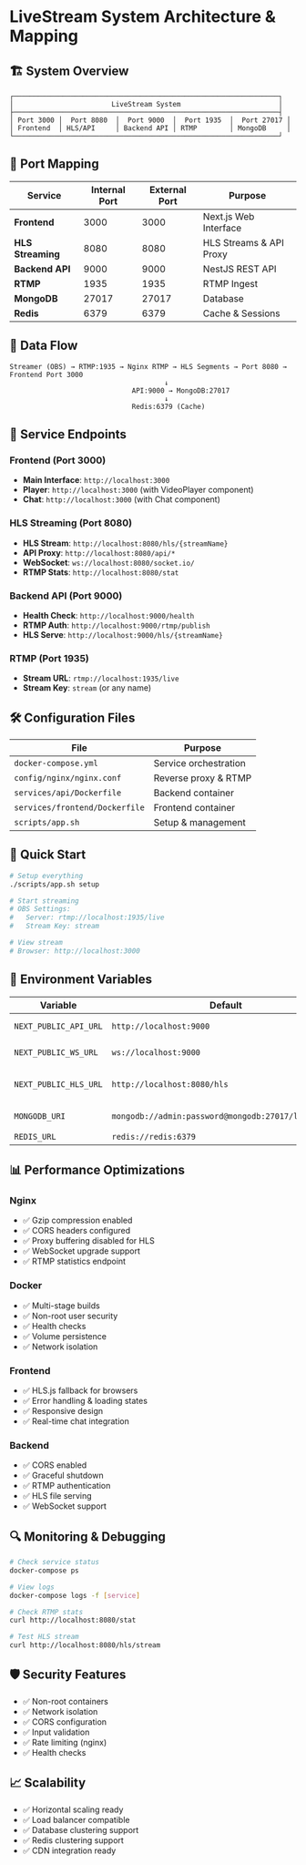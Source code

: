 # LiveStream System Architecture & Mapping

## 🏗️ System Overview

```
┌─────────────────────────────────────────────────────────────────┐
│                        LiveStream System                        │
├─────────────────────────────────────────────────────────────────┤
│ Port 3000 │  Port 8080  │  Port 9000  │  Port 1935  │  Port 27017 │
│ Frontend  │ HLS/API     │ Backend API │ RTMP        │ MongoDB     │
└─────────────────────────────────────────────────────────────────┘
```

## 📡 Port Mapping

| Service | Internal Port | External Port | Purpose |
|---------|---------------|---------------|---------|
| **Frontend** | 3000 | 3000 | Next.js Web Interface |
| **HLS Streaming** | 8080 | 8080 | HLS Streams & API Proxy |
| **Backend API** | 9000 | 9000 | NestJS REST API |
| **RTMP** | 1935 | 1935 | RTMP Ingest |
| **MongoDB** | 27017 | 27017 | Database |
| **Redis** | 6379 | 6379 | Cache & Sessions |

## 🔄 Data Flow

```
Streamer (OBS) → RTMP:1935 → Nginx RTMP → HLS Segments → Port 8080 → Frontend Port 3000
                                      ↓
                              API:9000 → MongoDB:27017
                                      ↓
                              Redis:6379 (Cache)
```

## 🎯 Service Endpoints

### Frontend (Port 3000)
- **Main Interface**: `http://localhost:3000`
- **Player**: `http://localhost:3000` (with VideoPlayer component)
- **Chat**: `http://localhost:3000` (with Chat component)

### HLS Streaming (Port 8080)
- **HLS Stream**: `http://localhost:8080/hls/{streamName}`
- **API Proxy**: `http://localhost:8080/api/*`
- **WebSocket**: `ws://localhost:8080/socket.io/`
- **RTMP Stats**: `http://localhost:8080/stat`

### Backend API (Port 9000)
- **Health Check**: `http://localhost:9000/health`
- **RTMP Auth**: `http://localhost:9000/rtmp/publish`
- **HLS Serve**: `http://localhost:9000/hls/{streamName}`

### RTMP (Port 1935)
- **Stream URL**: `rtmp://localhost:1935/live`
- **Stream Key**: `stream` (or any name)

## 🛠️ Configuration Files

| File | Purpose |
|------|---------|
| `docker-compose.yml` | Service orchestration |
| `config/nginx/nginx.conf` | Reverse proxy & RTMP |
| `services/api/Dockerfile` | Backend container |
| `services/frontend/Dockerfile` | Frontend container |
| `scripts/app.sh` | Setup & management |

## 🚀 Quick Start

```bash
# Setup everything
./scripts/app.sh setup

# Start streaming
# OBS Settings:
#   Server: rtmp://localhost:1935/live
#   Stream Key: stream

# View stream
# Browser: http://localhost:3000
```

## 🔧 Environment Variables

| Variable | Default | Purpose |
|----------|---------|---------|
| `NEXT_PUBLIC_API_URL` | `http://localhost:9000` | Backend API URL |
| `NEXT_PUBLIC_WS_URL` | `ws://localhost:9000` | WebSocket URL |
| `NEXT_PUBLIC_HLS_URL` | `http://localhost:8080/hls` | HLS Streaming URL |
| `MONGODB_URI` | `mongodb://admin:password@mongodb:27017/livestream` | Database URL |
| `REDIS_URL` | `redis://redis:6379` | Redis URL |

## 📊 Performance Optimizations

### Nginx
- ✅ Gzip compression enabled
- ✅ CORS headers configured
- ✅ Proxy buffering disabled for HLS
- ✅ WebSocket upgrade support
- ✅ RTMP statistics endpoint

### Docker
- ✅ Multi-stage builds
- ✅ Non-root user security
- ✅ Health checks
- ✅ Volume persistence
- ✅ Network isolation

### Frontend
- ✅ HLS.js fallback for browsers
- ✅ Error handling & loading states
- ✅ Responsive design
- ✅ Real-time chat integration

### Backend
- ✅ CORS enabled
- ✅ Graceful shutdown
- ✅ RTMP authentication
- ✅ HLS file serving
- ✅ WebSocket support

## 🔍 Monitoring & Debugging

```bash
# Check service status
docker-compose ps

# View logs
docker-compose logs -f [service]

# Check RTMP stats
curl http://localhost:8080/stat

# Test HLS stream
curl http://localhost:8080/hls/stream
```

## 🛡️ Security Features

- ✅ Non-root containers
- ✅ Network isolation
- ✅ CORS configuration
- ✅ Input validation
- ✅ Rate limiting (nginx)
- ✅ Health checks

## 📈 Scalability

- ✅ Horizontal scaling ready
- ✅ Load balancer compatible
- ✅ Database clustering support
- ✅ Redis clustering support
- ✅ CDN integration ready
